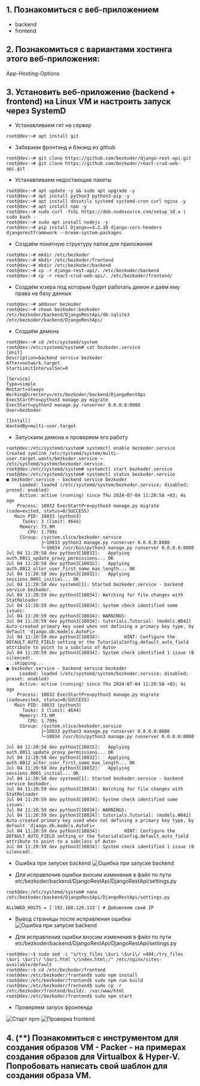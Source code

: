 ## 1. Познакомиться с веб-приложением
- backend
- frontend
## 2. Познакомиться с вариантами хостинга этого веб-приложения:
App-Hosting-Options
## 3. Установить веб-приложение (backend + frontend) на Linux VM и настроить запуск через SystemD
- Устанавливаем гит на сервер
```console
root@dev:~# apt install git
```
- Забираем фронтэнд и бэкэнд из github
```console
root@dev:~# git clone https://github.com/bezkoder/django-rest-api.git
root@dev:~# git clone https://github.com/bezkoder/react-crud-web-api.git
```
- Устанавливаем недостающие пакеты 
```console
root@dev:~# apt update -y && sudo apt upgrade -y
root@dev:~# apt install python3 python3-pip -y
root@dev:~# apt install dnsutils systemd systemd-cron curl nginx -y
root@dev:~# apt install npm -y
root@dev:~# sudo curl -fsSL https://deb.nodesource.com/setup_18.x | sudo bash -
root@dev:~# sudo apt install nodejs -y
root@dev:~# pip install Django==3.2.10 django-cors-headers djangorestframework --break-system-packages
```
- Создаём понятную структуру папок для приложения
```console
root@dev:~# mkdir /etc/bezkoder
root@dev:~# mkdir /etc/bezkoder/frontend
root@dev:~# mkdir /etc/bezkoder/backend
root@dev:~# cp -r django-rest-api/. /etc/bezkoder/backend
root@dev:~# cp -r react-crud-web-api/. /etc/bezkoder/frontend/

```
- Создаём юзера под которым будет работать демон и даём ему права на базу данных
```console
root@dev:~# adduser bezkoder
root@dev:~# chown bezkoder:bezkoder /etc/bezkoder/backend/DjangoRestApi/db.sqlite3 /etc/bezkoder/backend/DjangoRestApi/
```
- Создаём демона
```console
root@dev:~# cd /etc/systemd/system
root@dev:/etc/systemd/system# cat bezkoder.service
[Unit]
Description=backend service bezkoder
After=network.target
StartLimitIntervalSec=0

[Service]
Type=simple
Restart=always
WorkingDirectory=/etc/bezkoder/backend/DjangoRestApi
ExecStartPre=python3 manage.py migrate
ExecStart=python3 manage.py runserver 0.0.0.0:8080
User=bezkoder

[Install]
WantedBy=multi-user.target
```
- Запускаем демона и проверяем его работу
```console
root@dev:/etc/systemd/system# systemctl enable bezkoder.service
Created symlink /etc/systemd/system/multi-user.target.wants/bezkoder.service → /etc/systemd/system/bezkoder.service.
root@dev:/etc/systemd/system# systemctl start bezkoder.service
root@dev:/etc/systemd/system# systemctl status bezkoder.service
● bezkoder.service - backend service bezkoder
     Loaded: loaded (/etc/systemd/system/bezkoder.service; disabled; preset: enabled)
     Active: active (running) since Thu 2024-07-04 11:20:58 +03; 4s ago
    Process: 10832 ExecStartPre=python3 manage.py migrate (code=exited, status=0/SUCCESS)
   Main PID: 10833 (python3)
      Tasks: 3 (limit: 4644)
     Memory: 73.9M
        CPU: 1.799s
     CGroup: /system.slice/bezkoder.service
             ├─10833 python3 manage.py runserver 0.0.0.0:8080
             └─10834 /usr/bin/python3 manage.py runserver 0.0.0.0:8080
Jul 04 11:20:58 dev python3[10832]:   Applying auth.0011_update_proxy_permissions... OK
Jul 04 11:20:58 dev python3[10832]:   Applying auth.0012_alter_user_first_name_max_length... OK
Jul 04 11:20:58 dev python3[10832]:   Applying sessions.0001_initial... OK
Jul 04 11:20:58 dev systemd[1]: Started bezkoder.service - backend service bezkoder.
Jul 04 11:20:59 dev python3[10834]: Watching for file changes with StatReloader
Jul 04 11:20:59 dev python3[10834]: System check identified some issues:
Jul 04 11:20:59 dev python3[10834]: WARNINGS:
Jul 04 11:20:59 dev python3[10834]: tutorials.Tutorial: (models.W042) Auto-created primary key used when not defining a primary key type, by default 'django.db.models.AutoFi>
Jul 04 11:20:59 dev python3[10834]:         HINT: Configure the DEFAULT_AUTO_FIELD setting or the TutorialsConfig.default_auto_field attribute to point to a subclass of Auto>
Jul 04 11:20:59 dev python3[10834]: System check identified 1 issue (0 silenced).
...skipping...
● bezkoder.service - backend service bezkoder
     Loaded: loaded (/etc/systemd/system/bezkoder.service; disabled; preset: enabled)
     Active: active (running) since Thu 2024-07-04 11:20:58 +03; 4s ago
    Process: 10832 ExecStartPre=python3 manage.py migrate (code=exited, status=0/SUCCESS)
   Main PID: 10833 (python3)
      Tasks: 3 (limit: 4644)
     Memory: 73.9M
        CPU: 1.799s
     CGroup: /system.slice/bezkoder.service
             ├─10833 python3 manage.py runserver 0.0.0.0:8080
             └─10834 /usr/bin/python3 manage.py runserver 0.0.0.0:8080

Jul 04 11:20:58 dev python3[10832]:   Applying auth.0011_update_proxy_permissions... OK
Jul 04 11:20:58 dev python3[10832]:   Applying auth.0012_alter_user_first_name_max_length... OK
Jul 04 11:20:58 dev python3[10832]:   Applying sessions.0001_initial... OK
Jul 04 11:20:58 dev systemd[1]: Started bezkoder.service - backend service bezkoder.
Jul 04 11:20:59 dev python3[10834]: Watching for file changes with StatReloader
Jul 04 11:20:59 dev python3[10834]: System check identified some issues:
Jul 04 11:20:59 dev python3[10834]: WARNINGS:
Jul 04 11:20:59 dev python3[10834]: tutorials.Tutorial: (models.W042) Auto-created primary key used when not defining a primary key type, by default 'django.db.models.AutoFi>
Jul 04 11:20:59 dev python3[10834]:         HINT: Configure the DEFAULT_AUTO_FIELD setting or the TutorialsConfig.default_auto_field attribute to point to a subclass of Auto>
Jul 04 11:20:59 dev python3[10834]: System check identified 1 issue (0 silenced).

```
- Ошибка при запуске backend
![Ошибка при запуске backend](/HW7/images/backend_start_error.png)

- Для исправления ошибки вносим изменения в файл по пути etc/bezkoder/backend/DjangoRestApi/DjangoRestApi/settings.py

```console
root@dev:/etc/systemd/system# nano /etc/bezkoder/backend/DjangoRestApi/DjangoRestApi/settings.py

ALLOWED_HOSTS = ['192.168.120.133'] # Добавляем свой IP
```
- Вывод страницы после исправления ошибки
![Ошибка при запуске backend](/HW7/images/hw7_backend.png)

- Для исправления ошибки вносим изменения в файл по пути etc/bezkoder/backend/DjangoRestApi/DjangoRestApi/settings.py

```console
root@dev:~$ sudo sed -i "s/try_files \$uri \$uri\/ =404;/try_files \$uri \$uri\/ \$uri.html \/index.html;/" /etc/nginx/sites-available/default
root@dev:~$ cd /etc/bezkoder/frontend
root@dev:/etc/bezkoder/frontend$ sudo npm install
root@dev:/etc/bezkoder/frontend$ sudo npm run build
root@dev:/etc/bezkoder/frontend$ sudo cp -r /etc/bezkoder/frontend/build/. /var/www/html
root@dev:/etc/bezkoder/frontend$ sudo npm start
```
- Проверяем запуск фронтенда


![Старт npm](/HW7/images/hw7_npm.png)
![Проверка frontend](/HW7/images/hw7_frontend.png)

## 4. (**) Познакомиться с инструментом для создания образов VM - Packer - на примерах создания образов для Virtualbox & Hyper-V. Попробовать написать свой шаблон для создания образа VM.



